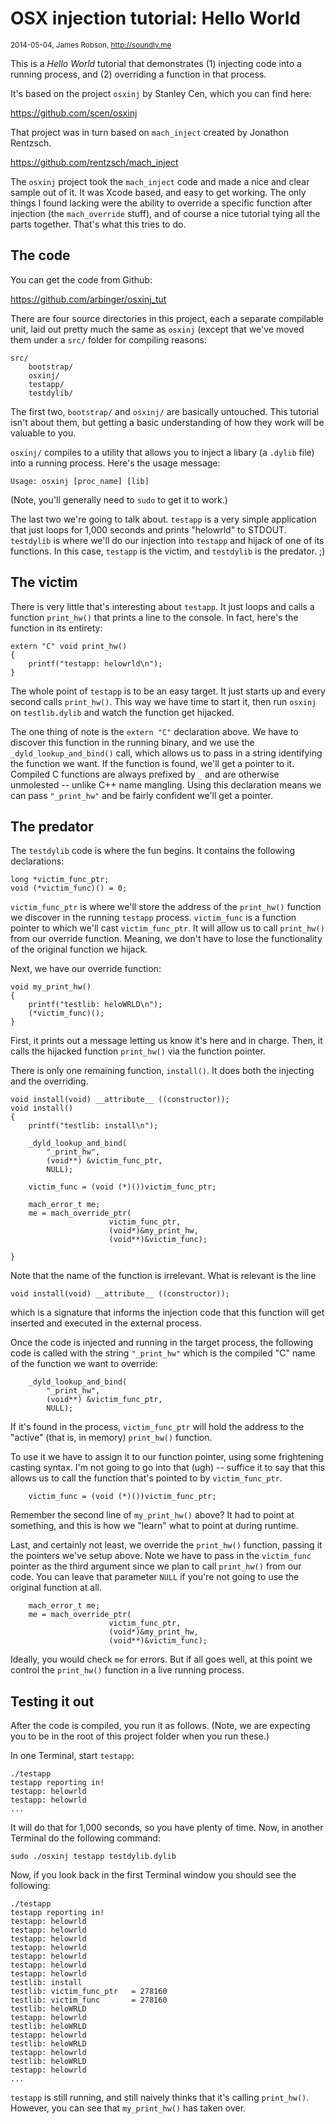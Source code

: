 # OSX injection tutorial: Hello World

<sub>2014-05-04, James Robson, <http://soundly.me></sub>

This is a *Hello World* tutorial that demonstrates (1) injecting code into a
running process, and (2) overriding a function in that process.

It's based on the project `osxinj` by Stanley Cen, which you can find here:

<https://github.com/scen/osxinj>

That project was in turn based on `mach_inject` created by Jonathon Rentzsch.

<https://github.com/rentzsch/mach_inject>

The `osxinj` project took the `mach_inject` code and made a nice and clear
sample out of it. It was Xcode based, and easy to get working. The only things
I found lacking were the ability to override a specific function after
injection (the `mach_override` stuff), and of course a nice tutorial tying all
the parts together. That's what this tries to do.

## The code

You can get the code from Github:

<https://github.com/arbinger/osxinj_tut>

There are four source directories in this project, each a separate compilable
unit, laid out pretty much the same as `osxinj` (except that we've moved them
under a `src/` folder for compiling reasons:

    src/
        bootstrap/
        osxinj/
        testapp/
        testdylib/

The first two, `bootstrap/` and `osxinj/` are basically untouched. This tutorial
isn't about them, but getting a basic understanding of how they work will be
valuable to you.

`osxinj/` compiles to a utility that allows you to inject a libary (a `.dylib`
file) into a running process. Here's the usage message:

    Usage: osxinj [proc_name] [lib]

(Note, you'll generally need to `sudo` to get it to work.)

The last two we're going to talk about. `testapp` is a very simple application
that just loops for 1,000 seconds and prints "helowrld" to STDOUT.  `testdylib`
is where we'll do our injection into `testapp` and hijack of one of its
functions. In this case, `testapp` is the victim, and `testdylib` is the
predator. ;)

## The victim

There is very little that's interesting about `testapp`. It just loops and
calls a function `print_hw()` that prints a line to the console. In fact,
here's the function in its entirety:

    extern "C" void print_hw()
    {
        printf("testapp: helowrld\n");
    }

The whole point of `testapp` is to be an easy target. It just starts up and
every second calls `print_hw()`. This way we have time to start it, then run
`osxinj` on `testlib.dylib` and watch the function get hijacked.

The one thing of note is the `extern "C"` declaration above. We have to
discover this function in the running binary, and we use the
`_dyld_lookup_and_bind()` call, which allows us to pass in a string identifying
the function we want. If the function is found, we'll get a pointer to it.
Compiled C functions are always prefixed by `_` and are otherwise unmolested --
unlike C++ name mangling. Using this declaration means we can pass
`"_print_hw"` and be fairly confident we'll get a pointer.

## The predator

The `testdylib` code is where the fun begins. It contains the following declarations:

    long *victim_func_ptr;
    void (*victim_func)() = 0;

`victim_func_ptr` is where we'll store the address of the `print_hw()` function
we discover in the running `testapp` process. `victim_func` is a function
pointer to which we'll cast `victim_func_ptr`. It will allow us to call
`print_hw()` from our override function. Meaning, we don't have to lose the
functionality of the original function we hijack.

Next, we have our override function:

    void my_print_hw()
    {
        printf("testlib: heloWRLD\n");
        (*victim_func)();
    }

First, it prints out a message letting us know it's here and in charge. Then,
it calls the hijacked function `print_hw()` via the function pointer.

There is only one remaining function, `install()`. It does both the injecting
and the overriding.

    void install(void) __attribute__ ((constructor));
    void install()
    {
        printf("testlib: install\n");

        _dyld_lookup_and_bind(
            "_print_hw",
            (void**) &victim_func_ptr,
            NULL);

        victim_func = (void (*)())victim_func_ptr;

        mach_error_t me;
        me = mach_override_ptr(
                          victim_func_ptr,
                          (void*)&my_print_hw,
                          (void**)&victim_func);

    }

Note that the name of the function is irrelevant. What is relevant is the line

    void install(void) __attribute__ ((constructor));

which is a signature that informs the injection code that this function will
get inserted and executed in the external process.

Once the code is injected and running in the target process, the following code
is called with the string `"_print_hw"` which is the compiled "C" name of the
function we want to override:

        _dyld_lookup_and_bind(
            "_print_hw",
            (void**) &victim_func_ptr,
            NULL);

If it's found in the process, `victim_func_ptr` will hold the address to the
"active" (that is, in memory) `print_hw()` function.

To use it we have to assign it to our function pointer, using some frightening
casting syntax. I'm not going to go into that (ugh) -- suffice it to say that
this allows us to call the function that's pointed to by `victim_func_ptr`.

        victim_func = (void (*)())victim_func_ptr;

Remember the second line of `my_print_hw()` above? It had to point at
something, and this is how we "learn" what to point at during runtime.

Last, and certainly not least, we override the `print_hw()` function, passing
it the pointers we've setup above. Note we have to pass in the `victim_func`
pointer as the third argument since we plan to call `print_hw()` from our code.
You can leave that parameter `NULL` if you're not going to use the original
function at all.

        mach_error_t me;
        me = mach_override_ptr(
                          victim_func_ptr,
                          (void*)&my_print_hw,
                          (void**)&victim_func);

Ideally, you would check `me` for errors. But if all goes well, at this point
we control the `print_hw()` function in a live running process.

## Testing it out

After the code is compiled, you run it as follows. (Note, we are expecting
you to be in the root of this project folder when you run these.)

In one Terminal, start `testapp`:

    ./testapp
    testapp reporting in!
    testapp: helowrld
    testapp: helowrld
    ...

It will do that for 1,000 seconds, so you have plenty of time. Now, in another
Terminal do the following command:

    sudo ./osxinj testapp testdylib.dylib

Now, if you look back in the first Terminal window you should see the following:

    ./testapp
    testapp reporting in!
    testapp: helowrld
    testapp: helowrld
    testapp: helowrld
    testapp: helowrld
    testapp: helowrld
    testapp: helowrld
    testapp: helowrld
    testlib: install
    testlib: victim_func_ptr   = 278160
    testlib: victim_func       = 278160
    testlib: heloWRLD
    testapp: helowrld
    testlib: heloWRLD
    testapp: helowrld
    testlib: heloWRLD
    testapp: helowrld
    testlib: heloWRLD
    testapp: helowrld
    ...

`testapp` is still running, and still naively thinks that it's calling
`print_hw()`. However, you can see that `my_print_hw()` has taken over.
